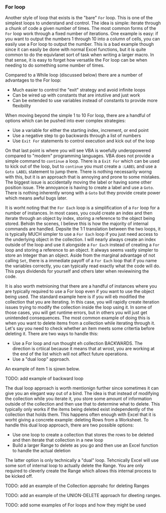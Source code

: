 ### For loop

Another style of loop that exists is the "bare" `For` loop. This is one of the simplest loops to understand and control. The idea is simple: iterate through a chunk of code a given number of times. The most common forms of the `For` loop work through a fixed number of iterations. One example is easy: if you want to output the numbers 1 through 10 into a column of cells, you can easily use a For loop to output the number. This is a bad example though since it can easily be done with normal Excel functions, but it is quite common to do the equivlanet sort of task when writing a larger macro. In that sense, it is easy to forget how versatile the For loop can be when needing to do something some number of times.

Compared to a While loop (discussed below) there are a number of advantages to the For loop:

- Much easier to control the "exit" strategy and avoid infinite loops
- Can be wired up with constants that are intutiive and just work
- Can be extended to use variables instead of constants to provide more flexibiilty

When moving beyond the simple 1 to 10 For loop, there are a handful of options which can be pushed into ever complex strategies:

- Use a variable for either the starting index, increment, or end point
- Use a negative step to go backwards through a list of numbers
- Use `Exit For` statements to control execution and kick out of the loop

On that last point is where you will see VBA is woefully underppowered compared to "modern" programming languages. VBA does not provide a simple command to `continue` a loop. There is a `Exit For` which can be used to kick out of the loop, but to `continue` you must create a `:LABEL` and use a `Goto LABEL` statement to jump there. There is nothing necessarily worng with this, but it is an approach that is annoying and prone to some mistakes. The biggest issue is accidentally moving the label or having some other position issue. THe annoyance is having to create a label and use a `Goto`. There is nothing inherently wrong with a `Goto` but they provide create power which means awful bugs later.

It is worht noting that the `For Each` loop is a simplification of a `For` loop for a number of instances. In most cases, you could create an index and then iterate through an object by index, storing a reference to the object being stored. Behidn the scenes, I believe this is how the majority of internal commands are handled. Depsite the 1:1 translation between the two loops, it is typically MUCH simpler to use a `For Each` loop if you just need access to the underlying object in the collection. I will nearly always create an index outside of the loop and use it alongside a `For Each` instead of creating a `For` loop and storing a reference to an object. It always seems vastly simpler to store an Integer than an object. Aside from the marginal advantage of not calling `Set`, there is a immediate payoff of a `For Each` loop that if you name the variables correctly, you can typically read exactly what the code will do. This pays dividends for yourself and others later when reviewining the code.

It is also worth metnioning that there are a handful of instances where you are typically required to use a For loop even if you want to use the object being used. The standard example here is if you will eb modified the collection that you are iterating. In this case, you will rapidly create iteration issues trying to modify the collection inside the loop using it. In some of those cases, you will get runtime errors, but in others you will just get unintended consequences. The most common example of doing this is when you want to delete items from a collection while iterating through it. Let's say you need to check whether an item meets some critertia before deleting it. There are two ways to handle this:

- Use a For loop and run thought eh collection BACKWARDS. The direction is crtiical because it means that at wrost, you are working at the end of the list which will not affect future operations.
- Use a "dual loop" approach.

An example of item 1 is sjown below.

TODO: add example of backward loop

The dual loop approach is worth mentionign further since sometimes it can give you an elegant way out of a bind. The idea is that instead of modifying the collection while you iterate it, you store some amount of information outside of the collection and then use that to determine what to delete. This typically only works if the items being deleted exist independently of the collection that holds them. This happens often enough with Excel that it is worht giving a concrete example: deleting Rows from a Worksheet. To handle this dual loop approach, there are two possible options:

- Use one loop to create a collection that stores the rows to be deleted and then iterate that collection in a new loop
- Build a larger Range to delete as you go and then use an Excel function to handle the actual deletion

The latter option is only technically a "dual" loop. Tehcnically Excel will use some sort of internal loop to actually delete the Range. You are only required to cleverly create the Range which allows this internal process to be kicked off.

TODO: add an example of the Collection approahc for deleting Ranges

TODO: add an example of the UNION-DELETE approach for dleeting ranges.

TODO: add some examples of For loops and how they might be used
